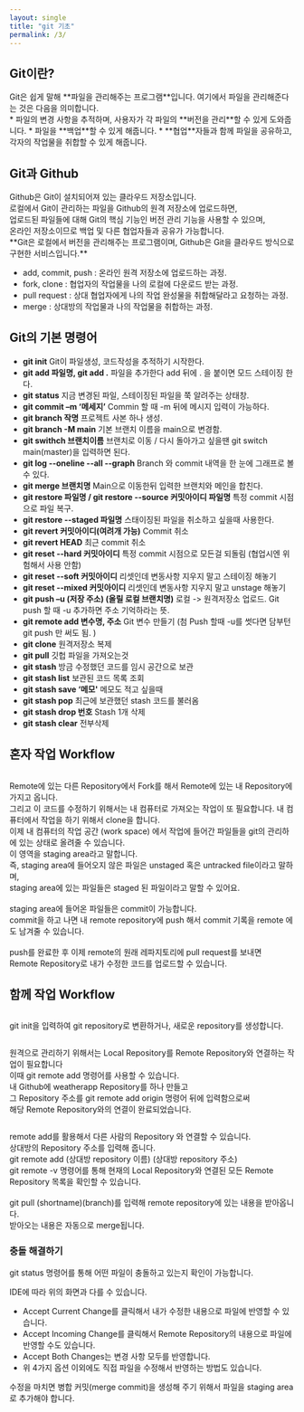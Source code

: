 ```yaml
---
layout: single
title: "git 기초"
permalink: /3/
---
```


<h2>Git이란?</h2>
Git은 쉽게 말해 **파일을 관리해주는 프로그램**입니다. 여기에서 파일을 관리해준다는 것은 다음을 의미합니다.
<br/>
* 파일의 변경 사항을 추적하며, 사용자가 각 파일의 **버전을 관리**할 수 있게 도와줍니다.
* 파일을 **백업**할 수 있게 해줍니다.
* **협업**자들과 함께 파일을 공유하고, 각자의 작업물을 취합할 수 있게 해줍니다.

<h2>Git과 Github</h2>
Github은 Git이 설치되어져 있는 클라우드 저장소입니다. <br/>
로컬에서 Git이 관리하는 파일을 Github의 원격 저장소에 업로드하면, <br/>
업로드된 파일들에 대해 Git의 핵심 기능인 버전 관리 기능을 사용할 수 있으며, <br/>
온라인 저장소이므로 백업 및 다른 협업자들과 공유가 가능합니다.
<br/>
**Git은 로컬에서 버전을 관리해주는 프로그램이며, Github은 Git을 클라우드 방식으로 구현한 서비스입니다.**

<img src="https://user-images.githubusercontent.com/77485397/208937440-c6886e48-6bac-4426-998b-52218cf152f0.png" alt="">

* add, commit, push : 온라인 원격 저장소에 업로드하는 과정.
* fork, clone : 협업자의 작업물을 나의 로컬에 다운로드 받는 과정.
* pull request : 상대 협업자에게 나의 작업 완성물을 취합해달라고 요청하는 과정.
* merge : 상대방의 작업물과 나의 작업물을 취합하는 과정.

<h2>Git의 기본 명령어</h2>

* **git init** Git이 파일생성, 코드작성을 추적하기 시작한다. 
* **git add 파일명, git add .** 파일을 추가한다 add 뒤에 . 을 붙이면 모드 스테이징 한다.
* **git status** 지금 변경된 파일, 스테이징된 파일을 쭉 알려주는 상태창. 
* **git commit –m ‘메세지’** Commin 할 때 -m 뒤에 메시지 입력이 가능하다.
* **git branch 작명** 프로젝트 사본 하나 생성.
* **git branch -M main** 기본 브랜치 이름을 main으로 변경함.
* **git swithch 브랜치이름** 브랜치로 이동 / 다시 돌아가고 싶을땐 git switch main(master)을 입력하면 된다.
* **git log --oneline --all --graph** Branch 와 commit 내역을 한 눈에 그래프로 볼 수 있다.
* **git merge 브랜치명** Main으로 이동한뒤 입력한 브랜치와 메인을 합친다. 
* **git restore 파일명 / git restore --source 커밋아이디 파일명** 특정 commit 시점으로 파일 복구. 
* **git restore --staged 파일명** 스태이징된 파일을 취소하고 싶을때 사용한다.
* **git revert 커밋아이디(여려개 가능)** Commit 취소 
* **git revert HEAD** 최근 commit 취소
* **git reset --hard 커밋아이디** 특정 commit 시점으로 모든걸 되돌림 (협업시엔 위험해서 사용 안함)
* **git reset --soft 커밋아이디** 리셋인데 변동사항 지우지 말고 스테이징 해놓기
* **git reset --mixed 커밋아이디** 리셋인데 변동사항 지우지 말고 unstage 해놓기 
* **git push –u (저장 주소) (올릴 로컬 브랜치명)** 로컬 -> 원격저장소 업로드. Git push 할 때 -u 추가하면 주소 기억하라는 뜻.
* **git remote add 변수명, 주소** Git 변수 만들기 (첨 Push 할때 -u를 썻다면 담부턴 git push 만 써도 됨. )
* **git clone** 원격저장소 복제
* **git pull** 깃헙 파일을 가져오는것
* **git stash** 방금 수정했던 코드를 임시 공간으로 보관
* **git stash list** 보관된 코드 목록 조회 
* **git stash save ‘메모'** 메모도 적고 싶을때
* **git stash pop** 최근에 보관했던 stash 코드를 불러옴
* **git stash drop 번호** Stash 1개 삭제
* **git stash clear** 전부삭제

<h2>혼자 작업 Workflow</h2>

<img src="https://user-images.githubusercontent.com/77485397/208940561-eaca7664-5884-4716-985b-ac61dd6b165c.png" alt="">

Remote에 있는 다른 Repository에서 Fork를 해서 Remote에 있는 내 Repository에 가지고 옵니다. <br/>
그리고 이 코드를 수정하기 위해서는 내 컴퓨터로 가져오는 작업이 또 필요합니다. 내 컴퓨터에서 작업을 하기 위해서 clone을 합니다. <br/>
이제 내 컴퓨터의 작업 공간 (work space) 에서 작업에 들어간 파일들을 git의 관리하에 있는 상태로 올려줄 수 있습니다. <br/>
이 영역을 staging area라고 말합니다. <br/>
즉, staging area에 들어오지 않은 파일은 unstaged 혹은 untracked file이라고 말하며, <br/>
staging area에 있는 파일들은 staged 된 파일이라고 말할 수 있어요. <br/>
<br/>
staging area에 들어온 파일들은 commit이 가능합니다. <br/>
commit을 하고 나면 내 remote repository에 push 해서 commit 기록을 remote 에도 남겨줄 수 있습니다. <br/>
<br/>
push를 완료한 후 이제 remote의 원래 레파지토리에 pull request를 보내면 <br/>
Remote Repository로 내가 수정한 코드를 업로드할 수 있습니다. <br/>

<h2>함께 작업 Workflow</h2>

<img src="https://user-images.githubusercontent.com/77485397/208941526-adc4eeec-6554-41c7-90a3-8a990c59b809.png" alt="">

git init을 입력하여 git repository로 변환하거나, 새로운 repository를 생성합니다.

<img src="https://user-images.githubusercontent.com/77485397/208942429-78561214-0e08-4969-8dcf-2dbfc41579ee.png" alt="">

원격으로 관리하기 위해서는 Local Repository를 Remote Repository와 연결하는 작업이 필요합니다<br/>
이때 git remote add 명령어를 사용할 수 있습니다. <br/>
내 Github에 weatherapp Repository를 하나 만들고 <br/>
그 Repository 주소를 git remote add origin 명령어 뒤에 입력함으로써 <br/>
해당 Remote Repository와의 연결이 완료되었습니다.

<img src="https://user-images.githubusercontent.com/77485397/208942790-709d5ade-0e16-4dc3-b941-33e231d7ae33.png" alt="">

remote add를 활용해서 다른 사람의 Repository 와 연결할 수 있습니다. <br/>
상대방의 Repository 주소를 입력해 줍니다. <br/>
git remote add (상대방 repository 이름) (상대방 repository 주소) <br/>
git remote -v 명령어를 통해 현재의 Local Repository와 연결된 모든 Remote Repository 목록을 확인할 수 있습니다. <br/>
<br/>
git pull (shortname)(branch)를 입력해 remote repository에 있는 내용을 받아옵니다. <br/>
받아오는 내용은 자동으로 merge됩니다. <br/>

<h3>충돌 해결하기</h3>
git status 명령어를 통해 어떤 파일이 충돌하고 있는지 확인이 가능합니다. <br/>

<img src="https://user-images.githubusercontent.com/77485397/208945813-b8ecadde-2907-432d-8279-41feb713ab45.png" alt="">

IDE에 따라 위의 화면과 다를 수 있습니다. <br/>

* Accept Current Change를 클릭해서 내가 수정한 내용으로 파일에 반영할 수 있습니다.
* Accept Incoming Change를 클릭해서 Remote Repository의 내용으로 파일에 반영할 수도 있습니다.
* Accept Both Changes는 변경 사항 모두를 반영합니다.
* 위 4가지 옵션 이외에도 직접 파일을 수정해서 반영하는 방법도 있습니다.

수정을 마치면 병합 커밋(merge commit)을 생성해 주기 위해서 파일을 staging area로 추가해야 합니다.
